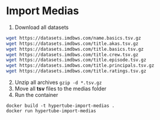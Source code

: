 # Import Medias

1. Download all datasets
```bash
wget https://datasets.imdbws.com/name.basics.tsv.gz
wget https://datasets.imdbws.com/title.akas.tsv.gz
wget https://datasets.imdbws.com/title.basics.tsv.gz
wget https://datasets.imdbws.com/title.crew.tsv.gz
wget https://datasets.imdbws.com/title.episode.tsv.gz
wget https://datasets.imdbws.com/title.principals.tsv.gz
wget https://datasets.imdbws.com/title.ratings.tsv.gz
```
2. Unzip all archives ``gzip -d *.tsv.gz``
3. Move all **tsv** files to the medias folder
4. Run the container
```
docker build -t hypertube-import-medias .
docker run hypertube-import-medias
```
